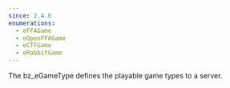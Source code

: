 ```yaml
---
since: 2.4.0
enumerations:
  - eFFAGame
  - eOpenFFAGame
  - eCTFGame
  - eRabbitGame
---
```


The bz_eGameType defines the playable game types to a server.
